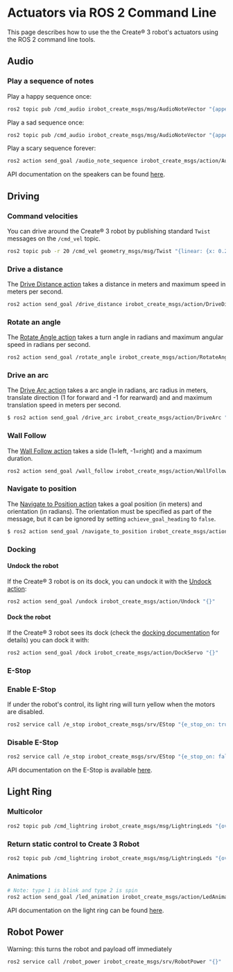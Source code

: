 # Actuators via ROS 2 Command Line

This page describes how to use the the Create® 3 robot's actuators using the ROS 2 command line tools.

## Audio

### Play a sequence of notes

Play a happy sequence once:
```sh
ros2 topic pub /cmd_audio irobot_create_msgs/msg/AudioNoteVector "{append: false, notes: [{frequency: 392, max_runtime: {sec: 0,nanosec: 177500000}}, {frequency: 523, max_runtime: {sec: 0,nanosec: 355000000}}, {frequency: 587, max_runtime: {sec: 0,nanosec: 177500000}}, {frequency: 784, max_runtime: {sec: 0,nanosec: 533000000}}]}" -1
```

Play a sad sequence once:
```sh
ros2 topic pub /cmd_audio irobot_create_msgs/msg/AudioNoteVector "{append: false, notes: [{frequency: 369, max_runtime: {sec: 0,nanosec: 355000000}}, {frequency: 300, max_runtime: {sec: 0,nanosec: 533000000}}]}" -1
```

Play a scary sequence forever:
```sh
ros2 action send_goal /audio_note_sequence irobot_create_msgs/action/AudioNoteSequence "{iterations: -1, note_sequence: {append: false, notes: [{frequency: 82, max_runtime: {sec: 1,nanosec: 0}}, {frequency: 87, max_runtime: {sec: 1,nanosec: 0}}]}}"
```

API documentation on the speakers can be found [here](../../api/ui/#playing-sound-through-the-speakers).

## Driving

### Command velocities

You can drive around the Create® 3 robot by publishing standard `Twist` messages on the `/cmd_vel` topic.

```sh
ros2 topic pub -r 20 /cmd_vel geometry_msgs/msg/Twist "{linear: {x: 0.2, y: 0.0, z: 0.0}, angular: {x: 0.0, y: 0.0, z: 0.0}}"
```

### Drive a distance
The [Drive Distance action](../../api/drive-goals#drive-distance) takes a distance in meters and maximum speed in meters per second.
```sh
ros2 action send_goal /drive_distance irobot_create_msgs/action/DriveDistance "{distance: 0.5,max_translation_speed: 0.15}"
```

### Rotate an angle
The [Rotate Angle action](../../api/drive-goals#rotate-angle) takes a turn angle in radians and maximum angular speed in radians per second.
```sh
ros2 action send_goal /rotate_angle irobot_create_msgs/action/RotateAngle "{angle: 1.57,max_rotation_speed: 0.5}"
```

### Drive an arc
The [Drive Arc action](../../api/drive-goals#drive-arc) takes a arc angle in radians, arc radius in meters, translate direction (1 for forward and -1 for rearward) and and maximum translation speed in meters per second.
```sh
$ ros2 action send_goal /drive_arc irobot_create_msgs/action/DriveArc "{angle: 1.57,radius: 0.3,translate_direction: 1,max_translation_speed: 0.3}"
```

### Wall Follow
The [Wall Follow action](../../api/wall-follow) takes a side (1=left, -1=right) and a maximum duration.
```sh
ros2 action send_goal /wall_follow irobot_create_msgs/action/WallFollow "{follow_side: 1, max_runtime: {sec: 1, nanosec: 0}}"
```

### Navigate to position
The [Navigate to Position action](../../api/drive-goals#navigate-to-position) takes a goal position (in meters) and orientation (in radians). The orientation must be specified as part of the message, but it can be ignored by setting `achieve_goal_heading` to `false`.
```sh
$ ros2 action send_goal /navigate_to_position irobot_create_msgs/action/NavigateToPosition "{achieve_goal_heading: true,goal_pose:{pose:{position:{x: 1,y: 0.2,z: 0.0}, orientation:{x: 0.0,y: 0.0, z: 0.0, w: 1.0}}}}"
```

### Docking

#### Undock the robot

If the Create® 3 robot is on its dock, you can undock it with the [Undock action](../../api/docking/#undocking):

```sh
ros2 action send_goal /undock irobot_create_msgs/action/Undock "{}"
```

#### Dock the robot

If the Create® 3 robot sees its dock (check the [docking documentation](../../api/docking) for details) you can dock it with:

```sh
ros2 action send_goal /dock irobot_create_msgs/action/DockServo "{}"
```

### E-Stop

### Enable E-Stop
If under the robot's control, its light ring will turn yellow when the motors are disabled.
```sh
ros2 service call /e_stop irobot_create_msgs/srv/EStop "{e_stop_on: true}"
```

### Disable E-Stop
```sh
ros2 service call /e_stop irobot_create_msgs/srv/EStop "{e_stop_on: false}"
```

API documentation on the E-Stop is available [here](../../api/safety/#e-stop).

## Light Ring

### Multicolor
```sh
ros2 topic pub /cmd_lightring irobot_create_msgs/msg/LightringLeds "{override_system: true, leds: [{red: 255, green: 0, blue: 0}, {red: 0, green: 255, blue: 0}, {red: 0, green: 0, blue: 255}, {red: 255, green: 255, blue: 0}, {red: 255, green: 0, blue: 255}, {red: 0, green: 255, blue: 255}]}" -1
```

### Return static control to Create 3 Robot
```sh
ros2 topic pub /cmd_lightring irobot_create_msgs/msg/LightringLeds "{override_system: false, leds: [{red: 255, green: 0, blue: 0}, {red: 0, green: 255, blue: 0}, {red: 0, green: 0, blue: 255}, {red: 255, green: 255, blue: 0}, {red: 255, green: 0, blue: 255}, {red: 0, green: 255, blue: 255}]}" -1
```

### Animations
```sh
# Note: type 1 is blink and type 2 is spin
ros2 action send_goal /led_animation irobot_create_msgs/action/LedAnimation "{animation_type: 2,max_runtime:{sec: 10,nanosec: 0},lightring:{override_system: true, leds: [{red: 255, green: 0, blue: 0}, {red: 0, green: 255, blue: 0}, {red: 0, green: 0, blue: 255}, {red: 255, green: 255, blue: 0}, {red: 255, green: 0, blue: 255}, {red: 0, green: 255, blue: 255}]}}"
```
API documentation on the light ring can be found [here](../../api/ui/#changing-the-light-ring-colors).

## Robot Power
Warning: this turns the robot and payload off immediately
```sh
ros2 service call /robot_power irobot_create_msgs/srv/RobotPower "{}"
```

